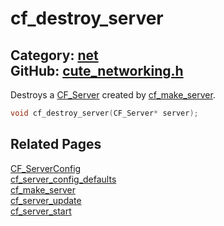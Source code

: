 # cf_destroy_server

Category: [net](https://github.com/RandyGaul/cute_framework/blob/master/docs/api_reference?id=net)  
GitHub: [cute_networking.h](https://github.com/RandyGaul/cute_framework/blob/master/include/cute_networking.h)  
---

Destroys a [CF_Server](https://github.com/RandyGaul/cute_framework/blob/master/docs/net/cf_server.md) created by [cf_make_server](https://github.com/RandyGaul/cute_framework/blob/master/docs/net/cf_make_server.md).

```cpp
void cf_destroy_server(CF_Server* server);
```

## Related Pages

[CF_ServerConfig](https://github.com/RandyGaul/cute_framework/blob/master/docs/net/cf_serverconfig.md)  
[cf_server_config_defaults](https://github.com/RandyGaul/cute_framework/blob/master/docs/net/cf_server_config_defaults.md)  
[cf_make_server](https://github.com/RandyGaul/cute_framework/blob/master/docs/net/cf_make_server.md)  
[cf_server_update](https://github.com/RandyGaul/cute_framework/blob/master/docs/net/cf_server_update.md)  
[cf_server_start](https://github.com/RandyGaul/cute_framework/blob/master/docs/net/cf_server_start.md)  
